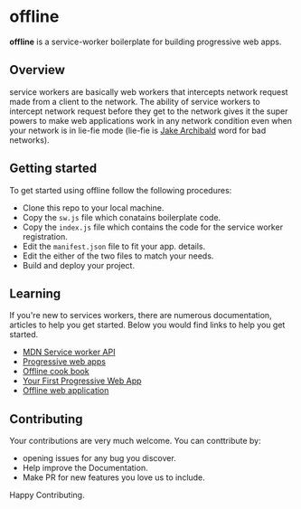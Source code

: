 # offline
**offline** is a service-worker boilerplate for building progressive web apps.

## Overview 

service workers are basically web workers that intercepts network request made from a client to the network. 
The ability of service workers to intercept network request before they get to the network gives it the super powers
to make web applications work in any network condition even when your network is in lie-fie mode (lie-fie is [Jake Archibald](https://twitter.com/jaffathecake) word for bad networks).

##  Getting started

To get started using offline follow the following procedures:

* Clone this repo to your local machine.
* Copy the `sw.js` file which conatains boilerplate code.
* Copy the `index.js` file which contains the code for the service worker registration.
* Edit the `manifest.json` file to fit your app. details.
* Edit the either of the two files to match your needs.
* Build and deploy your project.

## Learning

If you're new to services workers, there are numerous documentation, articles to help you get started. Below you would find links
to help you get started.

* [MDN Service worker API](https://developer.mozilla.org/en-US/docs/Web/API/Service_Worker_API)
* [Progressive web apps](https://developers.google.com/web/progressive-web-apps/)
* [Offline cook book](https://jakearchibald.com/2014/offline-cookbook/)
* [Your First Progressive Web App](https://developers.google.com/web/fundamentals/codelabs/your-first-pwapp/)
* [Offline web application](https://www.udacity.com/course/offline-web-applications--ud899)

## Contributing

Your contributions are very much welcome. You can conttribute by:

* opening issues for any bug you discover.
* Help improve the Documentation.
* Make PR for new features you love us to include.

Happy Contributing.